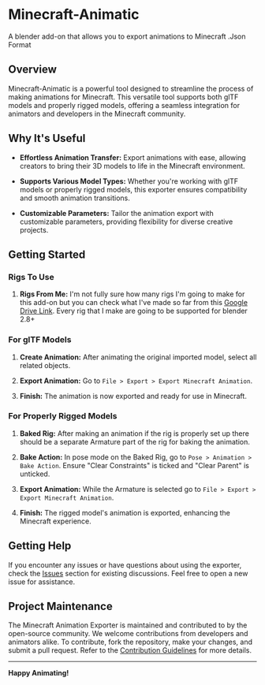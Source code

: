 # Minecraft-Animatic
A blender add-on that allows you to export animations to Minecraft .Json Format


## Overview

Minecraft-Animatic is a powerful tool designed to streamline the process of making animations for Minecraft. This versatile tool supports both glTF models and properly rigged models, offering a seamless integration for animators and developers in the Minecraft community.

## Why It's Useful

- **Effortless Animation Transfer:**
  Export animations with ease, allowing creators to bring their 3D models to life in the Minecraft environment.

- **Supports Various Model Types:**
  Whether you're working with glTF models or properly rigged models, this exporter ensures compatibility and smooth animation transitions.

- **Customizable Parameters:**
  Tailor the animation export with customizable parameters, providing flexibility for diverse creative projects.

## Getting Started

### Rigs To Use
1. **Rigs From Me:**
I'm not fully sure how many rigs I'm going to make for this add-on but you can check what I've made so far from this [Google Drive Link](https://drive.google.com/drive/u/1/folders/1sqq_dfsfyfIOlT5TmKUKU6mJGF4AzElv). Every rig that I make are going to be supported for blender 2.8+

### For glTF Models

1. **Create Animation:**
   After animating the original imported model, select all related objects.

2. **Export Animation:**
   Go to `File > Export > Export Minecraft Animation`.

3. **Finish:**
   The animation is now exported and ready for use in Minecraft.

### For Properly Rigged Models

1. **Baked Rig:**
   After making an animation if the rig is properly set up there should be a separate Armature part of the rig for baking the animation.

2. **Bake Action:**
   In pose mode on the Baked Rig, go to `Pose > Animation > Bake Action`. Ensure "Clear Constraints" is ticked and "Clear Parent" is unticked.

3. **Export Animation:**
   While the Armature is selected go to `File > Export > Export Minecraft Animation`.

4. **Finish:**
   The rigged model's animation is exported, enhancing the Minecraft experience.

## Getting Help

If you encounter any issues or have questions about using the exporter, check the [Issues](https://github.com/D1GQ/Minecraft-Animatic/issues) section for existing discussions. Feel free to open a new issue for assistance.

## Project Maintenance

The Minecraft Animation Exporter is maintained and contributed to by the open-source community. We welcome contributions from developers and animators alike. To contribute, fork the repository, make your changes, and submit a pull request. Refer to the [Contribution Guidelines](CONTRIBUTING.md) for more details.

---

**Happy Animating!**
